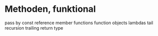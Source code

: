 Methoden, funktional
======================

pass by const reference
member functions
function objects
lambdas
tail recursion
trailing return type
